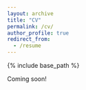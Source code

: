 ```yaml
---
layout: archive
title: "CV"
permalink: /cv/
author_profile: true
redirect_from:
  - /resume
---
```


{% include base_path %}

Coming soon!
